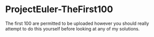 # ProjectEuler-TheFirst100
The first 100 are permitted to be uploaded however you should really attempt to do this yourself before looking at any of my solutions.
